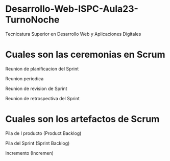 # Desarrollo-Web-ISPC-Aula23-TurnoNoche
Tecnicatura Superior en Desarrollo Web y Aplicaciones Digitales

# Cuales son las ceremonias en Scrum

Reunion de planificacion del Sprint

Reunion periodica

Reunion de revision de Sprint

Reunion de retrospectiva del Sprint

# Cuales son los artefactos de Scrum
Pila de l producto (Product Backlog)

Pila del Sprint (Sprint Backlog)

Incremento (Incremen)


